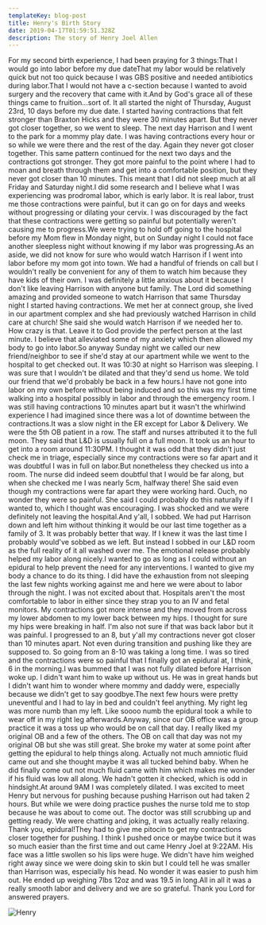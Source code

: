```yaml
---
templateKey: blog-post
title: Henry's Birth Story
date: 2019-04-17T01:59:51.328Z
description: The story of Henry Joel Allen
---
```

For my second birth experience, I had been praying for 3 things:That I would go into labor before my due dateThat my labor would be relatively quick but not too quick because I was GBS positive and needed antibiotics during labor.That I would not have a c-section because I wanted to avoid surgery and the recovery that came with it.And by God's grace all of these things came to fruition...sort of. It all started the night of Thursday, August 23rd, 10 days before my due date. I started having contractions that felt stronger than Braxton Hicks and they were 30 minutes apart. But they never got closer together, so we went to sleep. The next day Harrison and I went to the park for a mommy play date. I was having contractions every hour or so while we were there and the rest of the day. Again they never got closer together. This same pattern continued for the next two days and the contractions got stronger. They got more painful to the point where I had to moan and breath through them and get into a comfortable position, but they never got closer than 10 minutes. This meant that I did not sleep much at all Friday and Saturday night.I did some research and I believe what I was experiencing was prodromal labor, which is early labor. It is real labor, trust me those contractions were painful, but it can go on for days and weeks without progressing or dilating your cervix. I was discouraged by the fact that these contractions were getting so painful but potentially weren't causing me to progress.We were trying to hold off going to the hospital before my Mom flew in Monday night, but on Sunday night I could not face another sleepless night without knowing if my labor was progressing.As an aside, we did not know for sure who would watch Harrison if I went into labor before my mom got into town. We had a handful of friends on call but I wouldn't really be convenient for any of them to watch him because they have kids of their own. I was definitely a little anxious about it because I don't like leaving Harrison with anyone but family. The Lord did something amazing and provided someone to watch Harrison that same Thursday night I started having contractions. We met her at connect group, she lived in our apartment complex and she had previously watched Harrison in child care at church! She said she would watch Harrison if we needed her to. How crazy is that. Leave it to God provide the perfect person at the last minute. I believe that alleviated some of my anxiety which then allowed my body to go into labor.So anyway Sunday night we called our new friend/neighbor to see if she'd stay at our apartment while we went to the hospital to get checked out. It was 10:30 at night so Harrison was sleeping. I was sure that I wouldn't be dilated and that they'd send us home. We told our friend that we'd probably be back in a few hours.I have not gone into labor on my own before without being induced and so this was my first time walking into a hospital possibly in labor and through the emergency room. I was still having contractions 10 minutes apart but it wasn't the whirlwind experience I had imagined since there was a lot of downtime between the contractions.It was a slow night in the ER except for Labor & Delivery. We were the 5th OB patient in a row. The staff and nurses attributed it to the full moon. They said that L&D is usually full on a full moon. It took us an hour to get into a room around 11:30PM. I thought it was odd that they didn't just check me in triage, especially since my contractions were so far apart and it was doubtful I was in full on labor.But nonetheless they checked us into a room. The nurse did indeed seem doubtful that I would be far along, but when she checked me I was nearly 5cm, halfway there! She said even though my contractions were far apart they were working hard. Ouch, no wonder they were so painful. She said I could probably do this naturally if I wanted to, which I thought was encouraging. I was shocked and we were definitely not leaving the hospital.And y'all, I sobbed. We had put Harrison down and left him without thinking it would be our last time together as a family of 3. It was probably better that way. If I knew it was the last time I probably would've sobbed as we left. But instead I sobbed in our L&D room as the full reality of it all washed over me. The emotional release probably helped my labor along nicely.I wanted to go as long as I could without an epidural to help prevent the need for any interventions. I wanted to give my body a chance to do its thing. I did have the exhaustion from not sleeping the last few nights working against me and here we were about to labor through the night. I was not excited about that. Hospitals aren't the most comfortable to labor in either since they strap you to an IV and fetal monitors. My contractions got more intense and they moved from across my lower abdomen to my lower back between my hips. I thought for sure my hips were breaking in half. I'm also not sure if that was back labor but it was painful. I progressed to an 8, but y'all my contractions never got closer than 10 minutes apart. Not even during transition and pushing like they are supposed to. So going from an 8-10 was taking a long time. I was so tired and the contractions were so painful that I finally got an epidural at, I think, 6 in the morning.I was bummed that I was not fully dilated before Harrison woke up. I didn't want him to wake up without us. He was in great hands but I didn't want him to wonder where mommy and daddy were, especially because we didn't get to say goodbye.The next few hours were pretty uneventful and I had to lay in bed and couldn't feel anything. My right leg was more numb than my left. Like soooo numb the epidural took a while to wear off in my right leg afterwards.Anyway, since our OB office was a group practice it was a toss up who would be on call that day. I really liked my original OB and a few of the others. The OB on call that day was not my original OB but she was still great. She broke my water at some point after getting the epidural to help things along. Actually not much amniotic fluid came out and she thought maybe it was all tucked behind baby. When he did finally come out not much fluid came with him which makes me wonder if his fluid was low all along. We hadn't gotten it checked, which is odd in hindsight.At around 9AM I was completely dilated. I was excited to meet Henry but nervous for pushing because pushing Harrison out had taken 2 hours. But while we were doing practice pushes the nurse told me to stop because he was about to come out. The doctor was still scrubbing up and getting ready. We were chatting and joking, it was actually really relaxing. Thank you, epidural!They had to give me pitocin to get my contractions closer together for pushing. I think I pushed once or maybe twice but it was so much easier than the first time and out came Henry Joel at 9:22AM. His face was a little swollen so his lips were huge. We didn't have him weighed right away since we were doing skin to skin but I could tell he was smaller than Harrison was, especially his head. No wonder it was easier to push him out. He ended up weighing 7lbs 12oz and was 19.5 in long.All in all it was a really smooth labor and delivery and we are so grateful. Thank you Lord for answered prayers. 

![Henry](/img/chemex.jpg "Henry")

